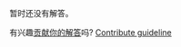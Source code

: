 
暂时还没有解答。

有兴趣[贡献你的解答](https://github.com/BFEdev/BFE.dev-solutions/blob/main/typescript/implement-isany-t_zh.md)吗? [Contribute guideline](https://github.com/BFEdev/BFE.dev-solutions#how-to-contribute)
